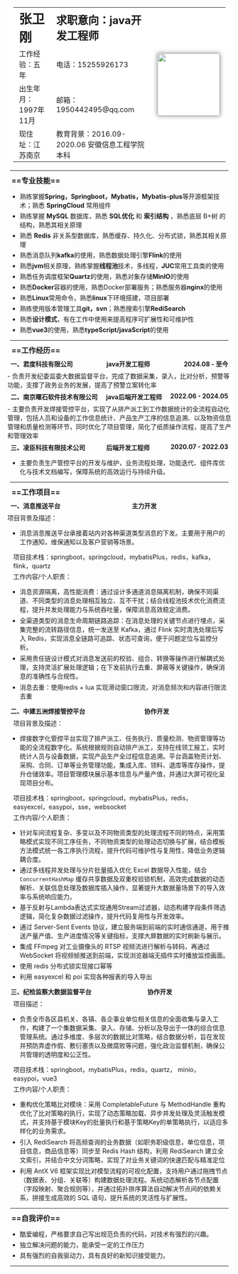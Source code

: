 <table>
	<tr style="height: 50px;">
		<td style="font-size: 1.8em;"><strong>张卫刚</strong></td>
		<td style="font-size: 1.5em;"><strong>求职意向：java开发工程师</strong></td>
		<td rowspan="5">
			<img src="./image/sticki_avatar.jpg" height="140" alt="">
		</td>
	</tr>
	<tr>
		<td>工作经验：五年</td>
		<td>电话：15255926173</td>
	</tr>
	<tr>
		<td>出生年月：1997年11月</td>
		<td>邮箱：1950442495@qq.com</td>
	</tr>
	<tr>
		<td>现住址：江苏南京</td>
		<td>教育背景：2016.09-2020.06  安徽信息工程学院 本科</td>
	</tr>
</table>
<hr/>

### ==专业技能==

- 熟练掌握**Spring，Springboot，Mybatis，Mybatis-plus**等开源框架技术；熟悉 **SpringCloud** 常用组件
- 熟练掌握 **MySQL** 数据库，熟悉 **SQL优化** 和 **索引结构** ，熟悉底层 B+树 的结构，熟悉其相关原理
- 熟悉 **Redis** 非关系型数据库，熟悉缓存、持久化、分布式锁，熟悉其相关原理
- 熟悉消息队列**kafka**的使用，熟悉数据处理引擎**Flink**的使用
- 熟悉**jvm**相关原理，熟练掌握**线程池**技术，多线程，**JUC**常用工具类的使用
- 熟悉任务调度框架**Quartz**的使用，熟悉对象存储**MinIO**的使用
- 熟悉**Docker**容器的使用，熟悉Docker部署服务；熟悉服务器**nginx**的使用
- 熟悉**Linux**常用命令，熟悉**linux**下环境搭建，项目部署
- 熟练使用版本管理工具**git，svn**；熟悉搜索引擎**RediSearch**
- 熟悉**设计模式**，有在工作中使用来提高程序可扩展性和可维护性
- 熟悉**vue3**的使用，熟悉**typeScript/javaScript**的使用

<hr/>

### ==工作经历==

<h4 style="display: flex;justify-content: space-between;">
<span>一、君度科技有限公司</span><span>java开发工程师</span><span>2024.08 - 至今</span>
</h4>
- 负责开发纪委监委大数据监督平台，完成了数据采集，录入，比对分析，预警等功能，支撑了政务业务的发展，提高了预警立案转化率

<h4 style="display: flex;justify-content: space-between;">
<span>二、南京曜石软件技术有限公司</span><span>java后端开发工程师</span><span>2022.06 - 2024.05</span>
</h4>
- 主要负责开发焊接管控平台，实现了从排产派工到工作数据统计的全流程自动化管理，包括人员和设备的工作信息统计、产品生产工序的信息追溯、以及物资信息管理和质量检测等环节，同时优化了项目管理，简化了纸质操作流程，提高了生产和管理效率

<h4 style="display: flex;justify-content: space-between;">
<span>三、凌臣科技有限技术公司</span><span>后端开发工程师</span><span>2020.07 - 2022.03</span>
</h4>

- 主要负责生产管控平台的开发与维护，业务流程处理，功能迭代、组件库优化与技术文档编写，保障系统的高效运行与持续升级。

<hr/>

### ==工作项目==

<h4 style="display: flex;justify-content: space-between;">
<span>一、消息推送平台</span><span>主力开发</span><span></span>
</h4>
项目背景及描述：

- 消息消息推送平台承接着站内对各种渠道类型消息的下发。主要用于用户的工作通知，维保通知以及客户营销等场景。

项目技术栈：springboot，springcloud，mybatisPlus，redis，kafka，flink，quartz

工作内容/个人职责：

- 消息资源隔离，高性能消费：通过设计多通道消息隔离机制，确保不同渠道、不同类型的消息处理相互独立、互不干扰；结合线程池技术优化消费流程，提升并发处理能力与系统吞吐量，保障消息高效稳定消费。

- 全渠道类型的消息生命周期链路追踪：在消息处理的关键节点进行埋点，采集完整的流转路径信息，统一发送至 Kafka，通过 Flink 实时清洗处理后写入 Redis，实现消息全链路可追踪、状态可查询，便于问题定位与监控分析。

- 采用责任链设计模式对消息发送前的校验、组合、转换等操作进行解耦式处理，支持灵活扩展处理逻辑；在下发前执行去重、屏蔽等关键操作，确保消息的准确性与合规性。

- 消息去重：使用redis + lua 实现滑动窗口限流，对消息频次和内容进行限流去重

  

<h4 style="display: flex;justify-content: space-between;">
<span>二、中建五洲焊接管控平台</span><span>协作开发</span><span></span>
</h4>

项目背景及描述：

- 焊接数字化管控平台实现了排产派工、任务执行、质量检测、物资管理等功能的全流程数字化。系统根据规则自动排产派工，支持在线领工报工，实时统计人员与设备数据，实现产品生产全过程信息追溯。平台涵盖物资计划、采购、合同、订单等业务管理功能，集成入库、领料、退库等库存操作，提升仓储效率。项目管理模块展示基本信息与产量产值，并通过大屏可视化呈现项目分布。

项目技术栈：springboot，springcloud，mybatisPlus，redis，easyexcel，easypoi，sse，websocket

工作内容/个人职责：

- 针对车间流程复杂、多变以及不同物资类型的处理流程不同的特点，采用策略模式实现不同工序任务，不同物资类型的处理动态切换与扩展，结合模板方法模式统一各工序执行流程，提升代码可维护性与复用性，降低业务逻辑耦合度。
- 通过多线程并发处理与分片批量插入优化 Excel 数据导入性能，结合 `ConcurrentHashMap` 缓存共享数据及双重校验锁机制，高效完成数据的动态解析、关联信息处理及数据库插入操作，显著提升大数据量场景下的导入效率与系统响应能力。
- 基于反射与Lambda表达式实现通用Stream过滤器，动态构建字段条件筛选逻辑，简化复杂数据过滤操作，提升代码复用性与开发效率。
- 通过 Server-Sent Events 协议，建立服务端到前端的实时通信通道，用于推送产量产值、生产进度情况等关键指标，支撑大屏数据的实时刷新与展示。
- 集成 FFmpeg 对工业摄像头的 RTSP 视频流进行解析与转码，再通过 WebSocket 将视频帧推送到前端，实现浏览器端无插件实时播放监控画面。
- 使用 redis 分布式锁实现接口幂等
-  利用 easyexcel 和 poi 实现各种报表的导入导出



<h4 style="display: flex;justify-content: space-between;">
<span>三、纪检监察大数据监督平台</span><span>协作开发</span><span></span>
</h4>


项目描述：

- 负责全市各区县机关、各镇、各企事业单位相关信息的全面收集与录入工作，构建了一个集数据采集、录入、存储、分析以及导出于一体的综合信息管理系统。通过多维度、多层次的数据比对策略，结合数据分析，旨在发现并预防弄虚作假、敷衍塞责以及微腐败等问题，强化政治监督机制，确保公共管理的透明度和公正性。

项目技术栈：springboot，mybatisPlus，redis，quartz， minio，easypoi，vue3

工作内容/个人职责：

- 重构优化策略比对模块：采用 CompletableFuture 与 MethodHandle 重构优化了比对策略的执行，实现了动态策略加载、异步并发处理及灵活触发模式，并支持基于模块Key的批量执行和基于策略Key的单策略执行，以适应多样化的业务需求。

- 引入 RediSearch 将高频查询的业务数据（如职务职级信息，单位信息，项目信息，商品信息等）同步至 Redis Hash 结构，利用 RediSearch 建立全文索引，并结合中文分词策略，实现了对业务关键词的快速匹配与精准定位

- 利用 AntX V6 框架实现比对模型流程的可视化配置，支持用户通过拖拽节点（数据表、分组、关联等）构建数据处理流程。系统动态解析各节点配置（字段映射、聚合规则等），并通过拓扑排序算法自动解决节点间的依赖关系，拼接生成高效的 SQL 语句，提升系统的灵活性与扩展性。

  

<hr/>

### ==自我评价==

- 酷爱编程，严格要求自己写出规范负责的代码，对技术有强烈的兴趣。
- 独立解决问题的能力，能承受一定的工作压力
- 具有强烈的自我驱动力，具有良好的新知识接受能力。

<hr/>



<style>
    #write {
        padding: 25px 25px 0px;
    }
    hr {
        margin: 6px;
    }
    li {
        margin: 4px;
    }
    p {
        margin: 4px 13px;
    }
    li p{
        margin: 5px 0;
    }
    h1 {
        margin: 8px 15px;
    }
    h3 {
        margin: 9px;
    }
    h4 {
        margin: 7px;
    }
    figure {
        margin: 7px 0px;
    }
    blockquote {
        padding-left: 16px;
    }
    /* 链接下划线 */
    a {
        text-decoration:underline;
    }
    /* 图片阴影效果 */
    img {
        box-shadow: 0px 0px 10px rgba(0,0,0,.5);
    }
    /* 表格样式，去除边框显示 */
    table, table td, table tr, table th, th {
        font-weight: normal;
        padding: 3px 13px;
        border: 0px;
        background-color: #ffffff;
    }
</style>